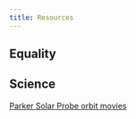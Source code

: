 ```yaml
---
title: Resources
---
```


Equality
--------

Science
-------

[Parker Solar Probe orbit movies](/PSP/orbit_movies.html)
